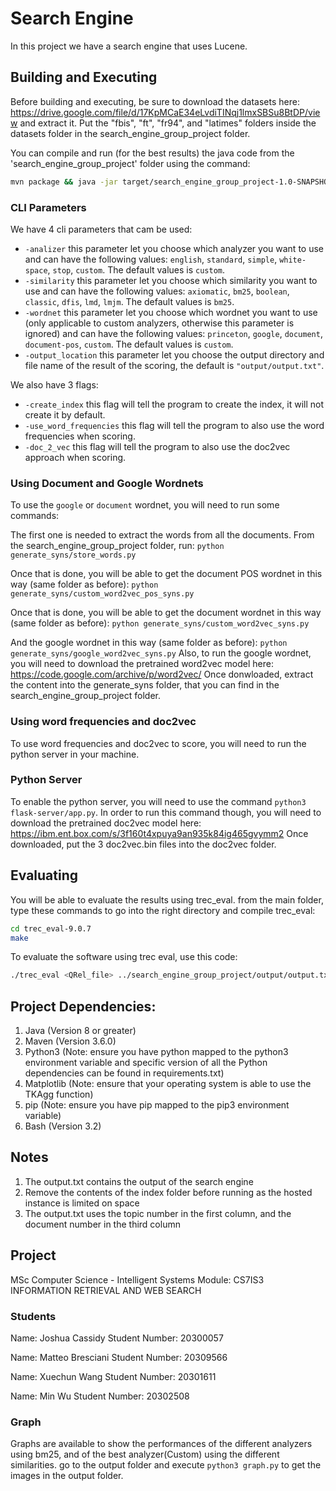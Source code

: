 # Search Engine
In this project we have a search engine that uses Lucene.
## Building and Executing

Before building and executing, be sure to download the datasets here: https://drive.google.com/file/d/17KpMCaE34eLvdiTINqj1lmxSBSu8BtDP/view and extract it.
Put the "fbis", "ft", "fr94", and "latimes" folders inside the datasets folder in the search_engine_group_project folder.

You can compile and run (for the best results) the java code from the 'search_engine_group_project' folder using the command:
```sh
mvn package && java -jar target/search_engine_group_project-1.0-SNAPSHOT.jar -use_word_frequencies -create_index -doc_2_vec
```

### CLI Parameters

We have 4 cli parameters that cam be used:
- ```-analizer``` this parameter let you choose which analyzer you want to use and can have the following values: 
```english```, ```standard```, ```simple```, ```white-space```, ```stop```, ```custom```.
The default values is ```custom```.
- ```-similarity``` this parameter let you choose which similarity you want to use and can have the following values: 
```axiomatic```, ```bm25```, ```boolean```, ```classic```, ```dfis```, ```lmd```, ```lmjm```.
The default values is ```bm25```.
- ```-wordnet``` this parameter let you choose which wordnet you want to use (only applicable to custom analyzers, otherwise this parameter is ignored)
 and can have the following values: ```princeton```, ```google```, ```document```, ```document-pos```, ```custom```.
The default values is ```custom```.
- ```-output_location``` this parameter let you choose the output directory and file name of the result of the scoring, the default is ```"output/output.txt"```.

We also have 3 flags:
- ```-create_index``` this flag will tell the program to create the index, it will not create it by default.
- ```-use_word_frequencies``` this flag will tell the program to also use the word frequencies when scoring.
- ```-doc_2_vec``` this flag will tell the program to also use the doc2vec approach when scoring.

### Using Document and Google Wordnets

To use the ```google``` or ```document``` wordnet, you will need to run some commands:

The first one is needed to extract the words from all the documents. From the search_engine_group_project folder, run:
```python generate_syns/store_words.py```

Once that is done, you will be able to get the document POS wordnet in this way (same folder as before):
```python generate_syns/custom_word2vec_pos_syns.py```

Once that is done, you will be able to get the document wordnet in this way (same folder as before):
```python generate_syns/custom_word2vec_syns.py```

And the google wordnet in this way (same folder as before):
```python generate_syns/google_word2vec_syns.py```
Also, to run the google wordnet, you will need to download the pretrained word2vec model here: https://code.google.com/archive/p/word2vec/
Once donwloaded, extract the content into the generate_syns folder, that you can find in the search_engine_group_project folder.

### Using word frequencies and doc2vec

To use word frequencies and doc2vec to score, you will need to run the python server in your machine.

### Python Server

To enable the python server, you will need to use the command ```python3 flask-server/app.py```.
In order to run this command though, you will need to download the pretrained doc2vec model here: https://ibm.ent.box.com/s/3f160t4xpuya9an935k84ig465gvymm2
Once downloaded, put the 3 doc2vec.bin files into the doc2vec folder.

## Evaluating

You will be able to evaluate the results using trec_eval.
from the main folder, type these commands to go into the right directory and compile trec_eval:
```sh
cd trec_eval-9.0.7
make
```

To evaluate the software using trec eval, use this code:
```sh
./trec_eval <QRel_file> ../search_engine_group_project/output/output.txt
```


## Project Dependencies:
1. Java (Version 8 or greater)
2. Maven (Version 3.6.0)
3. Python3 (Note: ensure you have python mapped to the python3 environment variable and specific version of all the Python dependencies can be found in requirements.txt)
4. Matplotlib (Note: ensure that your operating system is able to use the TKAgg function)
5. pip (Note: ensure you have pip mapped to the pip3 environment variable)
6. Bash (Version 3.2)

## Notes
1. The output.txt contains the output of the search engine
2. Remove the contents of the index folder before running as the hosted instance is limited on space
3. The output.txt uses the topic number in the first column, and the document number in the third column

## Project

MSc Computer Science - Intelligent Systems
Module: CS7IS3 INFORMATION RETRIEVAL AND WEB SEARCH

### Students

Name: Joshua Cassidy
Student Number: 20300057

Name: Matteo Bresciani
Student Number: 20309566

Name: Xuechun Wang
Student Number: 20301611

Name: Min Wu
Student Number: 20302508

### Graph

Graphs are available to show the performances of the different analyzers using bm25, and of the best analyzer(Custom) using the different similarities.
go to the output folder and execute ```python3 graph.py``` to get the images in the output folder.